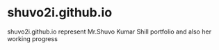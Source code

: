 # shuvo2i.github.io
shuvo2i.github.io represent Mr.Shuvo Kumar Shill portfolio and also her working progress     
